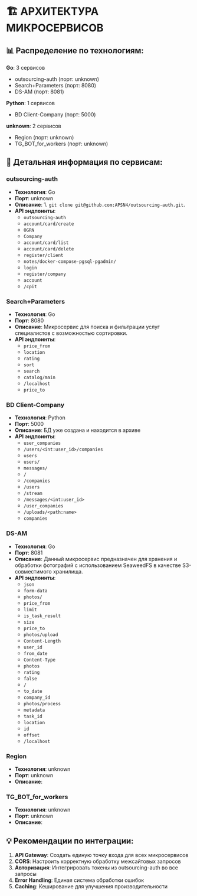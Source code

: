 # 🏗️ АРХИТЕКТУРА МИКРОСЕРВИСОВ

## 📊 Распределение по технологиям:

**Go**: 3 сервисов
  - outsourcing-auth (порт: unknown)
  - Search+Parameters (порт: 8080)
  - DS-AM (порт: 8081)

**Python**: 1 сервисов
  - BD Client-Company (порт: 5000)

**unknown**: 2 сервисов
  - Region (порт: unknown)
  - TG_BOT_for_workers (порт: unknown)

## 🔗 Детальная информация по сервисам:

### outsourcing-auth
- **Технология**: Go
- **Порт**: unknown
- **Описание**: 1. `git clone git@github.com:APSN4/outsourcing-auth.git`.
- **API эндпоинты**:
  - `outsourcing-auth`
  - `account/card/create`
  - `OGRN`
  - `Company`
  - `account/card/list`
  - `account/card/delete`
  - `register/client`
  - `notes/docker-compose-pgsql-pgadmin/`
  - `login`
  - `register/company`
  - `account`
  - `/cpit`

### Search+Parameters
- **Технология**: Go
- **Порт**: 8080
- **Описание**: Микросервис для поиска и фильтрации услуг специалистов с возможностью сортировки.
- **API эндпоинты**:
  - `price_from`
  - `location`
  - `rating`
  - `sort`
  - `search`
  - `catalog/main`
  - `/localhost`
  - `price_to`

### BD Client-Company
- **Технология**: Python
- **Порт**: 5000
- **Описание**: ﻿БД уже создана и находится в архиве
- **API эндпоинты**:
  - `user_companies`
  - `/users/<int:user_id>/companies`
  - `users`
  - `users/`
  - `messages/`
  - `/`
  - `/companies`
  - `/users`
  - `/stream`
  - `/messages/<int:user_id>`
  - `/user_companies`
  - `/uploads/<path:name>`
  - `companies`

### DS-AM
- **Технология**: Go
- **Порт**: 8081
- **Описание**: Данный микросервис предназначен для хранения и обработки фотографий с использованием SeaweedFS в качестве S3-совместимого хранилища.
- **API эндпоинты**:
  - `json`
  - `form-data`
  - `photos/`
  - `price_from`
  - `limit`
  - `is_task_result`
  - `size`
  - `price_to`
  - `photos/upload`
  - `Content-Length`
  - `user_id`
  - `from_date`
  - `Content-Type`
  - `photos`
  - `rating`
  - `false`
  - `/`
  - `to_date`
  - `company_id`
  - `photos/process`
  - `metadata`
  - `task_id`
  - `location`
  - `id`
  - `offset`
  - `/localhost`

### Region
- **Технология**: unknown
- **Порт**: unknown
- **Описание**: 

### TG_BOT_for_workers
- **Технология**: unknown
- **Порт**: unknown
- **Описание**: 

## 💡 Рекомендации по интеграции:

1. **API Gateway**: Создать единую точку входа для всех микросервисов
2. **CORS**: Настроить корректную обработку межсайтовых запросов
3. **Авторизация**: Интегрировать токены из outsourcing-auth во все запросы
4. **Error Handling**: Единая система обработки ошибок
5. **Caching**: Кеширование для улучшения производительности
